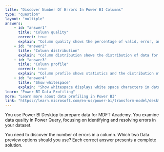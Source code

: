 ```yaml
---
title: "Discover Number Of Errors In Power BI Columns"
type: "question"
layout: "multiple"
answers:
    - id: "answer1"
      title: "Column quality"
      correct: true
      explain: "Column quality shows the percentage of valid, error, and empty values in a column. Hovering over it displays the number of errors."
    - id: "answer2"
      title: "Column distribution"
      explain: "Column distribution shows the distribution of data for all columns, but not the number of errors."
    - id: "answer3"
      title: "Column profile"
      correct: true
      explain: "Column profile shows statistics and the distribution of data for a column, including the number of errors."
    - id: "answer4"
      title: "Show whitespace"
      explain: "Show whitespace displays white space characters in data cells, not the number of errors."
learn: "Power BI Data Profiling"
more: "Learn more about data profiling in Power BI"
link: "https://learn.microsoft.com/en-us/power-bi/transform-model/desktop-query-overview#data-profiling"
---
```

You use Power BI Desktop to prepare data for MDFT Academy. You examine data quality in Power Query, focusing on identifying and resolving errors in your dataset.

You need to discover the number of errors in a column. Which two Data preview options should you use? Each correct answer presents a complete solution.
